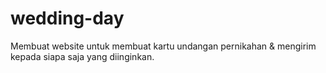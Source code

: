 # wedding-day
Membuat website untuk membuat kartu undangan pernikahan & mengirim kepada siapa saja yang diinginkan.
